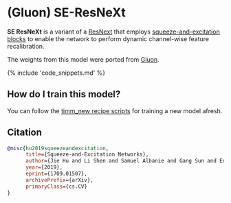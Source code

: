 # (Gluon) SE-ResNeXt

**SE ResNeXt** is a variant of a [ResNext](https://www.paperswithcode.com/method/resnext) that employs [squeeze-and-excitation blocks](https://paperswithcode.com/method/squeeze-and-excitation-block) to enable the network to perform dynamic channel-wise feature recalibration.

The weights from this model were ported from [Gluon](https://cv.gluon.ai/model_zoo/classification.html).

{% include 'code_snippets.md' %}

## How do I train this model?

You can follow the [timm_new recipe scripts](https://rwightman.github.io/pytorch-image-models/scripts/) for training a new model afresh.

## Citation

```BibTeX
@misc{hu2019squeezeandexcitation,
      title={Squeeze-and-Excitation Networks},
      author={Jie Hu and Li Shen and Samuel Albanie and Gang Sun and Enhua Wu},
      year={2019},
      eprint={1709.01507},
      archivePrefix={arXiv},
      primaryClass={cs.CV}
}
```

<!--
Type: model-index
Collections:
- Name: Gloun SEResNeXt
  Paper:
    Title: Squeeze-and-Excitation Networks
    URL: https://paperswithcode.com/paper/squeeze-and-excitation-networks
Models:
- Name: gluon_seresnext101_32x4d
  In Collection: Gloun SEResNeXt
  Metadata:
    FLOPs: 10302923504
    Parameters: 48960000
    File Size: 196505510
    Architecture:
    - 1x1 Convolution
    - Batch Normalization
    - Convolution
    - Global Average Pooling
    - Grouped Convolution
    - Max Pooling
    - ReLU
    - ResNeXt Block
    - Residual Connection
    - Softmax
    - Squeeze-and-Excitation Block
    Tasks:
    - Image Classification
    Training Data:
    - ImageNet
    ID: gluon_seresnext101_32x4d
    Crop Pct: '0.875'
    Image Size: '224'
    Interpolation: bicubic
  Code: https://github.com/rwightman/pytorch-image-models/blob/d8e69206be253892b2956341fea09fdebfaae4e3/timm_new/models/gluon_resnet.py#L219
  Weights: https://github.com/rwightman/pytorch-pretrained-gluonresnet/releases/download/v0.1/gluon_seresnext101_32x4d-cf52900d.pth
  Results:
  - Task: Image Classification
    Dataset: ImageNet
    Metrics:
      Top 1 Accuracy: 80.87%
      Top 5 Accuracy: 95.29%
- Name: gluon_seresnext101_64x4d
  In Collection: Gloun SEResNeXt
  Metadata:
    FLOPs: 19958950640
    Parameters: 88230000
    File Size: 353875948
    Architecture:
    - 1x1 Convolution
    - Batch Normalization
    - Convolution
    - Global Average Pooling
    - Grouped Convolution
    - Max Pooling
    - ReLU
    - ResNeXt Block
    - Residual Connection
    - Softmax
    - Squeeze-and-Excitation Block
    Tasks:
    - Image Classification
    Training Data:
    - ImageNet
    ID: gluon_seresnext101_64x4d
    Crop Pct: '0.875'
    Image Size: '224'
    Interpolation: bicubic
  Code: https://github.com/rwightman/pytorch-image-models/blob/d8e69206be253892b2956341fea09fdebfaae4e3/timm_new/models/gluon_resnet.py#L229
  Weights: https://github.com/rwightman/pytorch-pretrained-gluonresnet/releases/download/v0.1/gluon_seresnext101_64x4d-f9926f93.pth
  Results:
  - Task: Image Classification
    Dataset: ImageNet
    Metrics:
      Top 1 Accuracy: 80.88%
      Top 5 Accuracy: 95.31%
- Name: gluon_seresnext50_32x4d
  In Collection: Gloun SEResNeXt
  Metadata:
    FLOPs: 5475179184
    Parameters: 27560000
    File Size: 110578827
    Architecture:
    - 1x1 Convolution
    - Batch Normalization
    - Convolution
    - Global Average Pooling
    - Grouped Convolution
    - Max Pooling
    - ReLU
    - ResNeXt Block
    - Residual Connection
    - Softmax
    - Squeeze-and-Excitation Block
    Tasks:
    - Image Classification
    Training Data:
    - ImageNet
    ID: gluon_seresnext50_32x4d
    Crop Pct: '0.875'
    Image Size: '224'
    Interpolation: bicubic
  Code: https://github.com/rwightman/pytorch-image-models/blob/d8e69206be253892b2956341fea09fdebfaae4e3/timm_new/models/gluon_resnet.py#L209
  Weights: https://github.com/rwightman/pytorch-pretrained-gluonresnet/releases/download/v0.1/gluon_seresnext50_32x4d-90cf2d6e.pth
  Results:
  - Task: Image Classification
    Dataset: ImageNet
    Metrics:
      Top 1 Accuracy: 79.92%
      Top 5 Accuracy: 94.82%
-->
